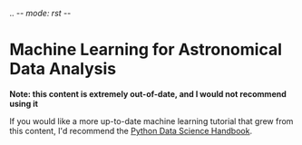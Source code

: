 .. -*- mode: rst -*-

Machine Learning for Astronomical Data Analysis
=================================================

**Note: this content is extremely out-of-date, and I would not recommend using it**

If you would like a more up-to-date machine learning tutorial that grew from this
content, I'd recommend the [Python Data Science Handbook](http://github.com/jakevdp/PythonDataScienceHandbook).
